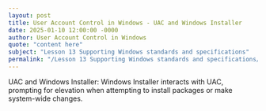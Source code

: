 ```yaml
---
layout: post
title: User Account Control in Windows - UAC and Windows Installer
date: 2025-01-10 12:00:00 -0000
author: User Account Control in Windows
quote: "content here"
subject: "Lesson 13 Supporting Windows standards and specifications"
permalink: "/Lesson 13 Supporting Windows standards and specifications/User Account Control in Windows/User Account Control in Windows - UAC and Windows Installer"
---
```


UAC and Windows Installer: Windows Installer interacts with UAC, prompting for elevation when attempting to install packages or make system-wide changes.
